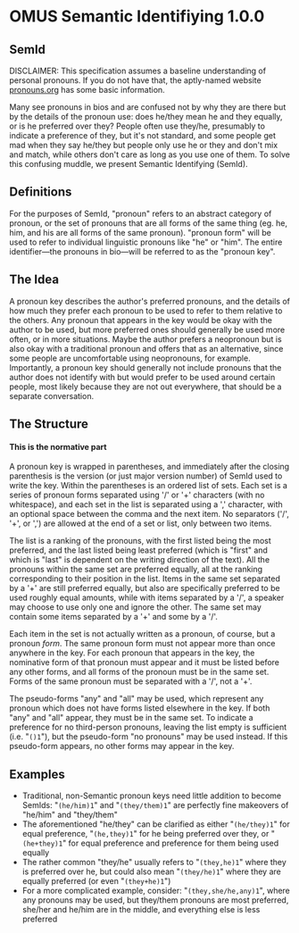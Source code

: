 # OMUS Semantic Identifiying 1.0.0
## SemId

DISCLAIMER: This specification assumes a baseline understanding of personal pronouns. If you do not have that, the aptly-named website [pronouns.org](https://pronouns.org) has some basic information. 

Many see pronouns in bios and are confused not by why they are there but by the details of the pronoun use: does he/they mean he and they equally, or is he preferred over they? 
People often use they/he, presumably to indicate a preference of they, but it's not standard, and some people get mad when they say he/they but people only use he or they and don't mix and match, while others don't care as long as you use one of them. 
To solve this confusing muddle, we present Semantic Identifying (SemId).

## Definitions
For the purposes of SemId, "pronoun" refers to an abstract category of pronoun, or the set of pronouns that are all forms of the same thing (eg. he, him, and his are all forms of the same pronoun). 
"pronoun form" will be used to refer to individual linguistic pronouns like "he" or "him". 
The entire identifier—the pronouns in bio—will be referred to as the "pronoun key".

## The Idea
A pronoun key describes the author's preferred pronouns, and the details of how much they prefer each pronoun to be used to refer to them relative to the others. 
Any pronoun that appears in the key would be okay with the author to be used, but more preferred ones should generally be used more often, or in more situations. 
Maybe the author prefers a neopronoun but is also okay with a traditional pronoun and offers that as an alternative, since some people are uncomfortable using neopronouns, for example. 
Importantly, a pronoun key should generally not include pronouns that the author does not identify with but would prefer to be used around certain people, most likely because they are not out everywhere, that should be a separate conversation.

## The Structure
#### This is the normative part  
A pronoun key is wrapped in parentheses, and immediately after the closing parenthesis is the version (or just major version number) of SemId used to write the key. 
Within the parentheses is an ordered list of sets. Each set is a series of pronoun forms separated using '/' or '+' characters (with no whitespace), and each set in the list is separated using a ',' character, with an optional space between the comma and the next item. 
No separators ('/', '+', or ',') are allowed at the end of a set or list, only between two items. 

The list is a ranking of the pronouns, with the first listed being the most preferred, and the last listed being least preferred (which is "first" and which is "last" is dependent on the writing direction of the text). 
All the pronouns within the same set are preferred equally, all at the ranking corresponding to their position in the list. 
Items in the same set separated by a '+' are still preferred equally, but also are specifically preferred to be used roughly equal amounts, while with items separated by a '/', a speaker may choose to use only one and ignore the other. 
The same set may contain some items separated by a '+' and some by a '/'. 

Each item in the set is not actually written as a pronoun, of course, but a pronoun *form*. The same pronoun form must not appear more than once anywhere in the key. 
For each pronoun that appears in the key, the nominative form of that pronoun must appear and it must be listed before any other forms, and all forms of the pronoun must be in the same set. 
Forms of the same pronoun must be separated with a '/', not a '+'. 

The pseudo-forms "any" and "all" may be used, which represent any pronoun which does not have forms listed elsewhere in the key. If both "any" and "all" appear, they must be in the same set. 
To indicate a preference for no third-person pronouns, leaving the list empty is sufficient (i.e. "```()1```"), but the pseudo-form "no pronouns" may be used instead. If this pseudo-form appears, no other forms may appear in the key.

## Examples
- Traditional, non-Semantic pronoun keys need little addition to become SemIds: "```(he/him)1```" and "```(they/them)1```" are perfectly fine makeovers of "he/him" and "they/them"
- The aforementioned "he/they" can be clarified as either "```(he/they)1```" for equal preference, "```(he,they)1```" for he being preferred over they, or "```(he+they)1```" for equal preference and preference for them being used equally
- The rather common "they/he" usually refers to "```(they,he)1```" where they is preferred over he, but could also mean "```(they/he)1```" where they are equally preferred (or even "```(they+he)1```")
- For a more complicated example, consider: "```(they,she/he,any)1```", where any pronouns may be used, but they/them pronouns are most preferred, she/her and he/him are in the middle, and everything else is less preferred
